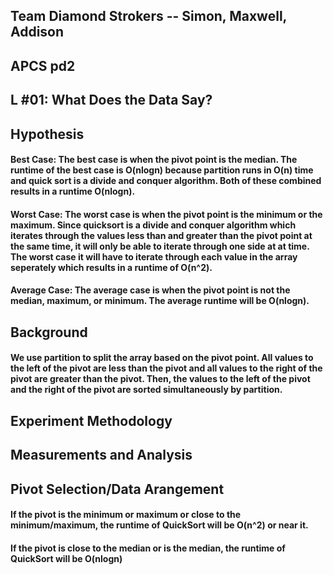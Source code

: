 ## Team Diamond Strokers -- Simon, Maxwell, Addison
## APCS pd2
## L #01: What Does the Data Say? 

## Hypothesis
#### Best Case: The best case is when the pivot point is the median. The runtime of the best case is O(nlogn) because partition runs in O(n) time and quick sort is a divide and conquer algorithm. Both of these combined results in a runtime O(nlogn). 
#### Worst Case: The worst case is when the pivot point is the minimum or the maximum. Since quicksort is a divide and conquer algorithm which iterates through the values less than and greater than the pivot point at the same time, it will only be able to iterate through one side at at time. The worst case it will have to iterate through each value in the array seperately which results in a runtime of O(n^2).
#### Average Case: The average case is when the pivot point is not the median, maximum, or minimum. The average runtime will be O(nlogn). 

## Background
#### We use partition to split the array based on the pivot point. All values to the left of the pivot are less than the pivot and all values to the right of the pivot are greater than the pivot. Then, the values to the left of the pivot and the right of the pivot are sorted simultaneously by partition.

## Experiment Methodology

## Measurements and Analysis 

## Pivot Selection/Data Arangement
#### If the pivot is the minimum or maximum or close to the minimum/maximum, the runtime of QuickSort will be O(n^2) or near it. 
#### If the pivot is close to the median or is the median, the runtime of QuickSort will be O(nlogn)


